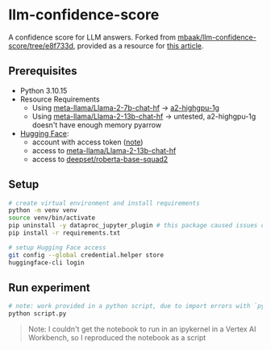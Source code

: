 # llm-confidence-score
A confidence score for LLM answers. Forked from [mbaak/llm-confidence-score/tree/e8f733d](https://github.com/mbaak/llm-confidence-score/tree/e8f733d1d5498ab5140f21ae3e75cbc71f5d9cf6), provided as a resource for [this article](https://medium.com/wbaa/a-confidence-score-for-llm-answers-c668844d52c8).

## Prerequisites
- Python 3.10.15
- Resource Requirements
    - Using [meta-llama/Llama-2-7b-chat-hf](https://huggingface.co/meta-llama/Llama-2-7b-chat-hf) -> [a2-highgpu-1g](https://cloud.google.com/compute/docs/gpus)
    - Using [meta-llama/Llama-2-13b-chat-hf](https://huggingface.co/meta-llama/Llama-2-13b-chat-hf) -> untested, a2-highgpu-1g doesn't have enough memory
    pyarrow
- [Hugging Face](https://huggingface.co/):
    - account with access token ([note](https://github.com/huggingface/diffusers/issues/6223#issuecomment-2141411382))
    - access to [meta-llama/Llama-2-13b-chat-hf](https://huggingface.co/meta-llama/Llama-2-13b-chat-hf)
    - access to [deepset/roberta-base-squad2](https://huggingface.co/deepset/roberta-base-squad2)

## Setup
```bash
# create virtual environment and install requirements
python -m venv venv
source venv/bin/activate
pip uninstall -y dataproc_jupyter_plugin # this package caused issues on VAI workbenches, though I don't recall what exactly
pip install -r requirements.txt

# setup Hugging Face access
git config --global credential.helper store
huggingface-cli login
```

## Run experiment
```bash
# note: work provided in a python script, due to import errors with `pyarrow`
python script.py
```

> Note: I couldn't get the notebook to run in an ipykernel in a Vertex AI Workbench, so I reproduced the notebook as a script